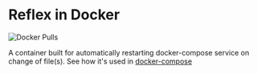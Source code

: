 # Reflex in Docker

![Docker Pulls](https://img.shields.io/docker/pulls/rucciva/compose-reflex)

A container built for automatically restarting docker-compose service on change of file(s). See how it's used in [docker-compose](./docker-compose.override.yml)